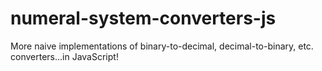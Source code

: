 # numeral-system-converters-js
More naive implementations of binary-to-decimal, decimal-to-binary, etc. converters...in JavaScript!
